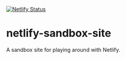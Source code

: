 [![Netlify
Status](https://api.netlify.com/api/v1/badges/c8cbacb5-1495-4de1-8a99-a91521b60bcc/deploy-status)](https://app.netlify.com/sites/netlify-sandbox-site/deploys)

# netlify-sandbox-site
A sandbox site for playing around with Netlify.
